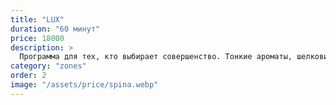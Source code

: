 ```yaml
---
title: "LUX"
duration: "60 минут"
price: 18000
description: >
  Программа для тех, кто выбирает совершенство. Тонкие ароматы, шелковистые масла, мягкое свечение свечей и длительные касания, растворяющие в потоке удовольствия.
category: "zones"
order: 2
image: "/assets/price/spina.webp"
---
```

